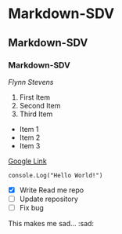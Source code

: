 # Markdown-SDV
## Markdown-SDV
### Markdown-SDV

*Flynn Stevens*

1. First Item
2. Second Item
3. Third Item 

- Item 1
- Item 2
- Item 3

[Google Link](https://www.google.com/)

`console.Log("Hello World!")`

- [x] Write Read me repo
- [ ] Update repository
- [ ] Fix bug

This makes me sad... :sad:
